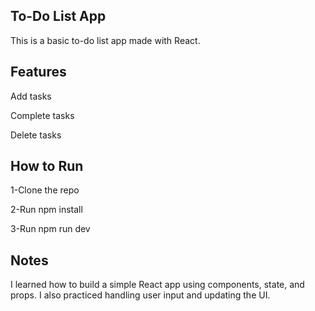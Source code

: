 ## To-Do List App
This is a basic to-do list app made with React.

## Features
Add tasks

Complete tasks

Delete tasks

## How to Run
1-Clone the repo

2-Run npm install

3-Run npm run dev

## Notes

I learned how to build a simple React app using components, state, and props. I also practiced handling user input and updating the UI.
